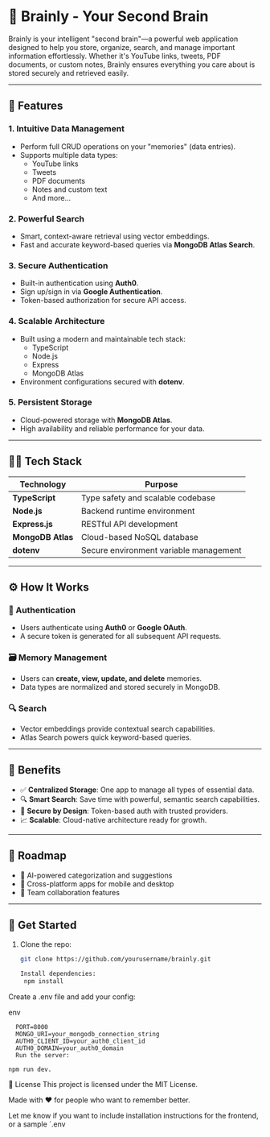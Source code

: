 # 🧠 Brainly - Your Second Brain

Brainly is your intelligent "second brain"—a powerful web application designed to help you store, organize, search, and manage important information effortlessly. Whether it's YouTube links, tweets, PDF documents, or custom notes, Brainly ensures everything you care about is stored securely and retrieved easily.

---

## 🚀 Features

### 1. Intuitive Data Management
- Perform full CRUD operations on your "memories" (data entries).
- Supports multiple data types:
  - YouTube links
  - Tweets
  - PDF documents
  - Notes and custom text
  - And more...

### 2. Powerful Search
- Smart, context-aware retrieval using vector embeddings.
- Fast and accurate keyword-based queries via **MongoDB Atlas Search**.

### 3. Secure Authentication
- Built-in authentication using **Auth0**.
- Sign up/sign in via **Google Authentication**.
- Token-based authorization for secure API access.

### 4. Scalable Architecture
- Built using a modern and maintainable tech stack:
  - TypeScript
  - Node.js
  - Express
  - MongoDB Atlas
- Environment configurations secured with **dotenv**.

### 5. Persistent Storage
- Cloud-powered storage with **MongoDB Atlas**.
- High availability and reliable performance for your data.

---

## 🧑‍💻 Tech Stack

| Technology      | Purpose                             |
|-----------------|-------------------------------------|
| **TypeScript**  | Type safety and scalable codebase   |
| **Node.js**     | Backend runtime environment         |
| **Express.js**  | RESTful API development             |
| **MongoDB Atlas**| Cloud-based NoSQL database         |
|**dotenv**      | Secure environment variable management |

---

## ⚙️ How It Works

### 🔐 Authentication
- Users authenticate using **Auth0** or **Google OAuth**.
- A secure token is generated for all subsequent API requests.

### 🗃️ Memory Management
- Users can **create, view, update, and delete** memories.
- Data types are normalized and stored securely in MongoDB.

### 🔍 Search
- Vector embeddings provide contextual search capabilities.
- Atlas Search powers quick keyword-based queries.

---

## 🎯 Benefits

- ✅ **Centralized Storage**: One app to manage all types of essential data.
- 🔍 **Smart Search**: Save time with powerful, semantic search capabilities.
- 🔐 **Secure by Design**: Token-based auth with trusted providers.
- 📈 **Scalable**: Cloud-native architecture ready for growth.

---

## 🔮 Roadmap

- 🤖 AI-powered categorization and suggestions
- 📱 Cross-platform apps for mobile and desktop
- 👥 Team collaboration features

---

## 🏁 Get Started

1. Clone the repo:  
   ```bash
   git clone https://github.com/yourusername/brainly.git

   Install dependencies:
    npm install
Create a .env file and add your config:

env
  ```
    PORT=8000
    MONGO_URI=your_mongodb_connection_string
    AUTH0_CLIENT_ID=your_auth0_client_id
    AUTH0_DOMAIN=your_auth0_domain
    Run the server:

npm run dev.
```
📄 License
This project is licensed under the MIT License.

Made with ❤️ for people who want to remember better.


Let me know if you want to include installation instructions for the frontend, or a sample `.env
